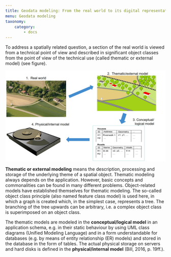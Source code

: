 ```yaml
---
title: Geodata modeling: From the real world to its digital representation in the database
menu: Geodata modeling
taxonomy:
    category:
        - docs
---
```

To address a spatially related question, a section of the real world is viewed from a technical point of view and described in significant object classes from the point of view of the technical use (called thematic or external model) (see figure).

![Modeling](gis11-en.jpg)

**Thematic or external modeling** means the description, processing and storage of the underlying theme of a spatial object. Thematic modeling always depends on the application. However, basic concepts and commonalities can be found in many different problems. Object-related models have established themselves for thematic modeling. The so-called object class principle (also named feature class model) is used here, in which a graph is created which, in the simplest case, represents a tree. The branching of the tree upwards can be arbitrary, i.e. a complex object class is superimposed on an object class. 

The thematic models are modeled in the **conceptual/logical model** in an application schema, e.g. in their static behaviour by using UML class diagrams (Unified Modeling Language) and in a form understandable for databases (e.g. by means of entity relationship (ER) models) and stored in the database in the form of tables. The actual physical storage on servers and hard disks is defined in the **physical/internal model** (Bill, 2016, p. 19ff.).
